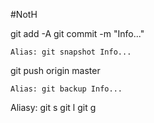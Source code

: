 #NotH


git add -A
git commit -m "Info..."

    Alias: git snapshot Info...


git push origin master

    Alias: git backup Info...


Aliasy:
	git s
	git l
	git g

